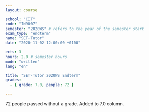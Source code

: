 ```yaml
---
layout: course

school: "CIT"
code: "IN9007"
semester: "2020WS" # refers to the year of the semester start
exam_type: "endterm"
name: "SET-Tutor"
date: "2020-11-02 12:00:00 +0100"

ects: 3
hours: 2.0 # semester hours
mode: "written"
lang: "en"

title: "SET-Tutor 2020WS Endterm"
grades:
  - { grade: 7.0, people: 72 }

---
```


72 people passed without a grade. Added to 7.0 column. 
